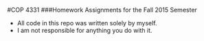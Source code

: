 #COP 4331
###Homework Assignments for the Fall 2015 Semester

* All code in this repo was written solely by myself.
* I am not responsible for anything you do with it.